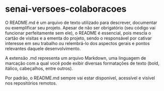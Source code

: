 # senai-versoes-colaboracoes
O   README.md   é   um   arquivo   de   texto   utilizado   para   descrever,   documentar ou exemplificar seu projeto. Apesar de não ser obrigatório
(seu   código   vai   funcionar   perfeitamente   sem   ele),   o   README   é   essencial, pois mescla o cartão de visitas e a ementa do projeto, sendo o
responsável por cativar interesse em seu trabalho ou relembrá-lo dos aspectos gerais e pontos relevantes daquele desenvolvimento.

A extensão .md representa um arquivo Markdown, uma linguagem de marcação  com  a  qual  você  pode  exibir  diversas  formatações  de  texto  (bold, itálico, cabeçalhos,
entre outros).

Por padrão, o README.md sempre vai estar disponível, acessível e visível nos repositórios remotos.
